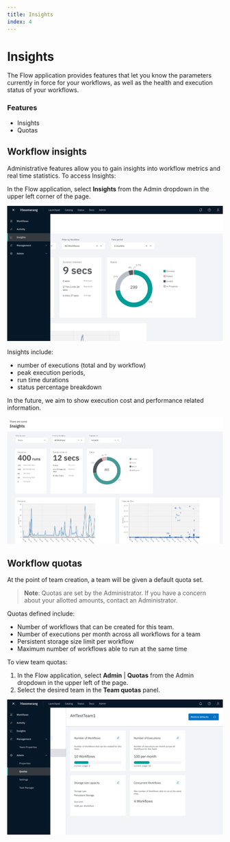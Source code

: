 ```yaml
---
title: Insights
index: 4
---
```


# Insights
The Flow application provides features that let you know the parameters currently in force for your workflows, as well as the health and execution status of your workflows.

### Features
- Insights
- Quotas

## Workflow insights

Administrative features allow you to gain insights into workflow metrics and real time statistics. To access Insights:

In the Flow application, select **Insights** from the Admin dropdown in the upper left corner of the page.

![Admin Insights](./assets/img/flow-admin-insights.png)

Insights include:
- number of executions (total and by workflow)
- peak execution periods,
- run time durations
- status percentage breakdown

In the future, we aim to show execution cost and performance related information.

![Designer Overview](./assets/img/insights.png)

## Workflow quotas

At the point of team creation, a team will be given a default quota set.

>**Note**: Quotas are set by the Administrator. If you have a concern about your allotted amounts, contact an Administrator.

Quotas defined include:

- Number of workflows that can be created for this team.
- Number of executions per month across all workflows for a team
- Persistent storage size limit per workflow
- Maximum number of workflows able to run at the same time

To view team quotas:
1. In the Flow application, select **Admin** | **Quotas** from the Admin dropdown in the upper left of the page.
2. Select the desired team in the **Team quotas** panel.

![Team Quotas](./assets/img/flow-admin-quotas.png)
